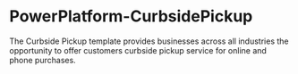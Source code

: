 # PowerPlatform-CurbsidePickup
The Curbside Pickup template provides businesses across all industries the opportunity to offer customers curbside pickup service for online and phone purchases. 
